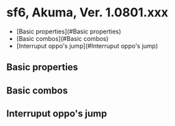 # sf6, Akuma, Ver. 1.0801.xxx
- [Basic properties](#Basic properties)
- [Basic combos](#Basic combos)
- [Interruput oppo's jump](#Interruput oppo's jump)

## Basic properties

## Basic combos

## Interruput oppo's jump
